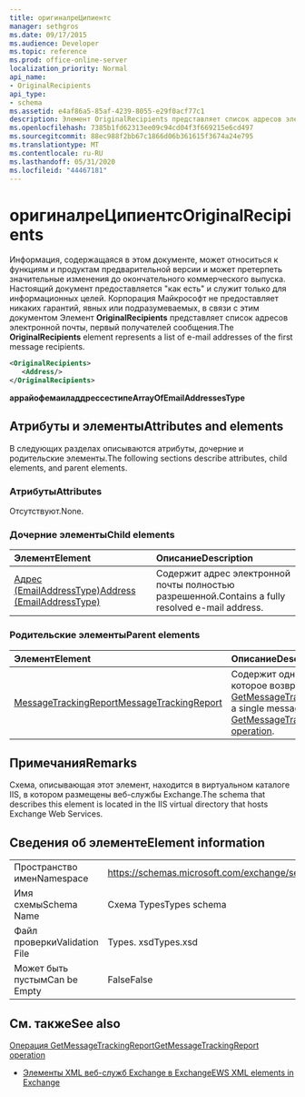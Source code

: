 ```yaml
---
title: оригиналреЦипиентс
manager: sethgros
ms.date: 09/17/2015
ms.audience: Developer
ms.topic: reference
ms.prod: office-online-server
localization_priority: Normal
api_name:
- OriginalRecipients
api_type:
- schema
ms.assetid: e4af86a5-85af-4239-8055-e29f0acf77c1
description: Элемент OriginalRecipients представляет список адресов электронной почты, первый получателей сообщения.
ms.openlocfilehash: 7385b1fd62313ee09c94cd04f3f669215e6cd497
ms.sourcegitcommit: 88ec988f2bb67c1866d06b361615f3674a24e795
ms.translationtype: MT
ms.contentlocale: ru-RU
ms.lasthandoff: 05/31/2020
ms.locfileid: "44467181"
---
```

# <a name="originalrecipients"></a><span data-ttu-id="6f3ce-103">оригиналреЦипиентс</span><span class="sxs-lookup"><span data-stu-id="6f3ce-103">OriginalRecipients</span></span>

<span data-ttu-id="6f3ce-104">Информация, содержащаяся в этом документе, может относиться к функциям и продуктам предварительной версии и может претерпеть значительные изменения до окончательного коммерческого выпуска. Настоящий документ предоставляется "как есть" и служит только для информационных целей. Корпорация Майкрософт не предоставляет никаких гарантий, явных или подразумеваемых, в связи с этим документом Элемент **OriginalRecipients** представляет список адресов электронной почты, первый получателей сообщения.</span><span class="sxs-lookup"><span data-stu-id="6f3ce-104">The **OriginalRecipients** element represents a list of e-mail addresses of the first message recipients.</span></span> 
  
```XML
<OriginalRecipients>
   <Address/>
</OriginalRecipients>
```

 <span data-ttu-id="6f3ce-105">**аррайофемаиладдрессестипе**</span><span class="sxs-lookup"><span data-stu-id="6f3ce-105">**ArrayOfEmailAddressesType**</span></span>
## <a name="attributes-and-elements"></a><span data-ttu-id="6f3ce-106">Атрибуты и элементы</span><span class="sxs-lookup"><span data-stu-id="6f3ce-106">Attributes and elements</span></span>

<span data-ttu-id="6f3ce-107">В следующих разделах описываются атрибуты, дочерние и родительские элементы.</span><span class="sxs-lookup"><span data-stu-id="6f3ce-107">The following sections describe attributes, child elements, and parent elements.</span></span>
  
### <a name="attributes"></a><span data-ttu-id="6f3ce-108">Атрибуты</span><span class="sxs-lookup"><span data-stu-id="6f3ce-108">Attributes</span></span>

<span data-ttu-id="6f3ce-109">Отсутствуют.</span><span class="sxs-lookup"><span data-stu-id="6f3ce-109">None.</span></span>
  
### <a name="child-elements"></a><span data-ttu-id="6f3ce-110">Дочерние элементы</span><span class="sxs-lookup"><span data-stu-id="6f3ce-110">Child elements</span></span>

|<span data-ttu-id="6f3ce-111">**Элемент**</span><span class="sxs-lookup"><span data-stu-id="6f3ce-111">**Element**</span></span>|<span data-ttu-id="6f3ce-112">**Описание**</span><span class="sxs-lookup"><span data-stu-id="6f3ce-112">**Description**</span></span>|
|:-----|:-----|
|[<span data-ttu-id="6f3ce-113">Адрес (EmailAddressType)</span><span class="sxs-lookup"><span data-stu-id="6f3ce-113">Address (EmailAddressType)</span></span>](address-emailaddresstype.md) <br/> |<span data-ttu-id="6f3ce-114">Содержит адрес электронной почты полностью разрешенной.</span><span class="sxs-lookup"><span data-stu-id="6f3ce-114">Contains a fully resolved e-mail address.</span></span>  <br/> |
   
### <a name="parent-elements"></a><span data-ttu-id="6f3ce-115">Родительские элементы</span><span class="sxs-lookup"><span data-stu-id="6f3ce-115">Parent elements</span></span>

|<span data-ttu-id="6f3ce-116">**Элемент**</span><span class="sxs-lookup"><span data-stu-id="6f3ce-116">**Element**</span></span>|<span data-ttu-id="6f3ce-117">**Описание**</span><span class="sxs-lookup"><span data-stu-id="6f3ce-117">**Description**</span></span>|
|:-----|:-----|
|[<span data-ttu-id="6f3ce-118">MessageTrackingReport</span><span class="sxs-lookup"><span data-stu-id="6f3ce-118">MessageTrackingReport</span></span>](messagetrackingreport.md) <br/> |<span data-ttu-id="6f3ce-119">Содержит одно сообщение, которое возвращается в [Операция GetMessageTrackingReport](getmessagetrackingreport-operation.md).</span><span class="sxs-lookup"><span data-stu-id="6f3ce-119">Contains a single message that is returned in a [GetMessageTrackingReport operation](getmessagetrackingreport-operation.md).</span></span>  <br/> |
   
## <a name="remarks"></a><span data-ttu-id="6f3ce-120">Примечания</span><span class="sxs-lookup"><span data-stu-id="6f3ce-120">Remarks</span></span>

<span data-ttu-id="6f3ce-121">Схема, описывающая этот элемент, находится в виртуальном каталоге IIS, в котором размещены веб-службы Exchange.</span><span class="sxs-lookup"><span data-stu-id="6f3ce-121">The schema that describes this element is located in the IIS virtual directory that hosts Exchange Web Services.</span></span>
  
## <a name="element-information"></a><span data-ttu-id="6f3ce-122">Сведения об элементе</span><span class="sxs-lookup"><span data-stu-id="6f3ce-122">Element information</span></span>

|||
|:-----|:-----|
|<span data-ttu-id="6f3ce-123">Пространство имен</span><span class="sxs-lookup"><span data-stu-id="6f3ce-123">Namespace</span></span>  <br/> |https://schemas.microsoft.com/exchange/services/2006/types  <br/> |
|<span data-ttu-id="6f3ce-124">Имя схемы</span><span class="sxs-lookup"><span data-stu-id="6f3ce-124">Schema Name</span></span>  <br/> |<span data-ttu-id="6f3ce-125">Схема Types</span><span class="sxs-lookup"><span data-stu-id="6f3ce-125">Types schema</span></span>  <br/> |
|<span data-ttu-id="6f3ce-126">Файл проверки</span><span class="sxs-lookup"><span data-stu-id="6f3ce-126">Validation File</span></span>  <br/> |<span data-ttu-id="6f3ce-127">Types. xsd</span><span class="sxs-lookup"><span data-stu-id="6f3ce-127">Types.xsd</span></span>  <br/> |
|<span data-ttu-id="6f3ce-128">Может быть пустым</span><span class="sxs-lookup"><span data-stu-id="6f3ce-128">Can be Empty</span></span>  <br/> |<span data-ttu-id="6f3ce-129">False</span><span class="sxs-lookup"><span data-stu-id="6f3ce-129">False</span></span>  <br/> |
   
## <a name="see-also"></a><span data-ttu-id="6f3ce-130">См. также</span><span class="sxs-lookup"><span data-stu-id="6f3ce-130">See also</span></span>



[<span data-ttu-id="6f3ce-131">Операция GetMessageTrackingReport</span><span class="sxs-lookup"><span data-stu-id="6f3ce-131">GetMessageTrackingReport operation</span></span>](getmessagetrackingreport-operation.md)


- [<span data-ttu-id="6f3ce-132">Элементы XML веб-служб Exchange в Exchange</span><span class="sxs-lookup"><span data-stu-id="6f3ce-132">EWS XML elements in Exchange</span></span>](ews-xml-elements-in-exchange.md)

